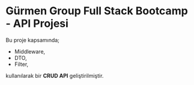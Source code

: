 # Gürmen Group Full Stack Bootcamp - API Projesi
Bu proje kapsamında;
- Middleware,
- DTO,
- Filter,

kullanılarak bir **CRUD API** geliştirilmiştir.
